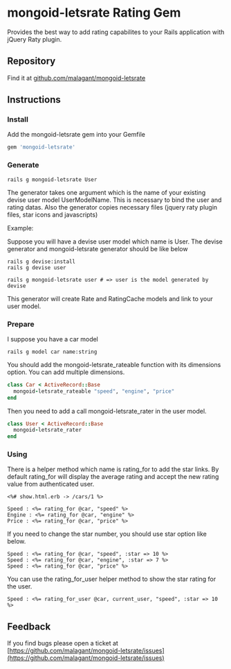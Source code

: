 # mongoid-letsrate Rating Gem

Provides the best way to add rating capabilites to your Rails application with jQuery Raty plugin.

## Repository

Find it at [github.com/malagant/mongoid-letsrate](https://github.com/malagant/mongoid-letsrate)

## Instructions

### Install

Add the mongoid-letsrate gem into your Gemfile

```ruby
gem 'mongoid-letsrate'
```

### Generate

```
rails g mongoid-letsrate User
```

The generator takes one argument which is the name of your existing devise user model UserModelName. This is necessary to bind the user and rating datas.
Also the generator copies necessary files (jquery raty plugin files, star icons and javascripts)

Example:

Suppose you will have a devise user model which name is User. The devise generator and mongoid-letsrate generator should be like below

```
rails g devise:install
rails g devise user

rails g mongoid-letsrate user # => user is the model generated by devise
```

This generator will create Rate and RatingCache models and link to your user model.

### Prepare

I suppose you have a car model

```
rails g model car name:string
```

You should add the mongoid-letsrate_rateable function with its dimensions option. You can add multiple dimensions.

```ruby
class Car < ActiveRecord::Base
  mongoid-letsrate_rateable "speed", "engine", "price"
end
```

Then you need to add a call mongoid-letsrate_rater in the user model.

```ruby
class User < ActiveRecord::Base
  mongoid-letsrate_rater
end
```

### Using

There is a helper method which name is rating_for to add the star links. By default rating_for will display the average rating and accept the
new rating value from authenticated user.

```erb
<%# show.html.erb -> /cars/1 %>

Speed : <%= rating_for @car, "speed" %>
Engine : <%= rating_for @car, "engine" %>
Price : <%= rating_for @car, "price" %>
```

If you need to change the star number, you should use star option like below.

```erb
Speed : <%= rating_for @car, "speed", :star => 10 %>
Speed : <%= rating_for @car, "engine", :star => 7 %>
Speed : <%= rating_for @car, "price" %>
```

You can use the rating_for_user helper method to show the star rating for the user.

```erb
Speed : <%= rating_for_user @car, current_user, "speed", :star => 10 %>
```


## Feedback
If you find bugs please open a ticket at [https://github.com/malagant/mongoid-letsrate/issues](https://github.com/malagant/mongoid-letsrate/issues)
